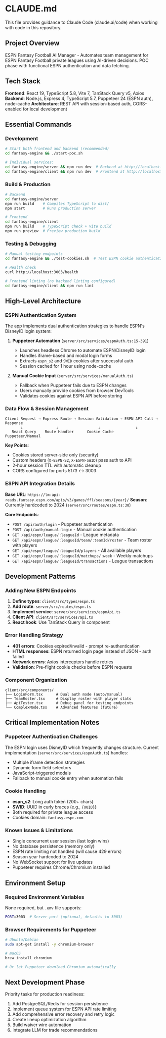 # CLAUDE.md

This file provides guidance to Claude Code (claude.ai/code) when working with code in this repository.

## Project Overview

ESPN Fantasy Football AI Manager - Automates team management for ESPN Fantasy Football private leagues using AI-driven decisions. POC phase with functional ESPN authentication and data fetching.

## Tech Stack

**Frontend**: React 19, TypeScript 5.8, Vite 7, TanStack Query v5, Axios
**Backend**: Node.js, Express 4, TypeScript 5.7, Puppeteer 24 (ESPN auth), node-cache
**Architecture**: REST API with session-based auth, CORS-enabled for local development

## Essential Commands

### Development
```bash
# Start both frontend and backend (recommended)
cd fantasy-engine && ./start-poc.sh

# Individual services:
cd fantasy-engine/server && npm run dev  # Backend at http://localhost:3003
cd fantasy-engine/client && npm run dev  # Frontend at http://localhost:5173
```

### Build & Production
```bash
# Backend
cd fantasy-engine/server
npm run build    # Compiles TypeScript to dist/
npm start        # Runs production server

# Frontend  
cd fantasy-engine/client
npm run build    # TypeScript check + Vite build
npm run preview  # Preview production build
```

### Testing & Debugging
```bash
# Manual testing endpoints
cd fantasy-engine && ./test-cookies.sh  # Test ESPN cookie authentication

# Health check
curl http://localhost:3003/health

# Frontend linting (no backend linting configured)
cd fantasy-engine/client && npm run lint
```

## High-Level Architecture

### ESPN Authentication System
The app implements dual authentication strategies to handle ESPN's DisneyID login system:

1. **Puppeteer Automation** (`server/src/services/espnAuth.ts:15-391`)
   - Launches headless Chrome to automate ESPN/DisneyID login
   - Handles iframe-based and modal login forms
   - Extracts `espn_s2` and `SWID` cookies after successful auth
   - Session cached for 1 hour using node-cache

2. **Manual Cookie Input** (`server/src/services/manualAuth.ts`)
   - Fallback when Puppeteer fails due to ESPN changes
   - Users manually provide cookies from browser DevTools
   - Validates cookies against ESPN API before storing

### Data Flow & Session Management
```
Client Request → Express Route → Session Validation → ESPN API Call → Response
       ↓               ↓                  ↓                ↓
   React Query    Route Handler      Cookie Cache      Puppeteer/Manual
```

**Key Points**:
- Cookies stored server-side only (security)
- Custom headers (`X-ESPN-S2`, `X-ESPN-SWID`) pass auth to API
- 2-hour session TTL with automatic cleanup
- CORS configured for ports 5173 ↔ 3003

### ESPN API Integration Details
**Base URL**: `https://lm-api-reads.fantasy.espn.com/apis/v3/games/ffl/seasons/{year}/`
**Season**: Currently hardcoded to 2024 (`server/src/routes/espn.ts:30`)

**Core Endpoints**:
- `POST /api/auth/login` - Puppeteer authentication
- `POST /api/auth/manual-login` - Manual cookie authentication
- `GET /api/espn/league/:leagueId` - League metadata
- `GET /api/espn/league/:leagueId/team/:teamId/roster` - Team roster with players
- `GET /api/espn/league/:leagueId/players` - All available players
- `GET /api/espn/league/:leagueId/matchups/:week` - Weekly matchups
- `GET /api/espn/league/:leagueId/transactions` - League transactions

## Development Patterns

### Adding New ESPN Endpoints
1. **Define types**: `client/src/types/espn.ts`
2. **Add route**: `server/src/routes/espn.ts` 
3. **Implement service**: `server/src/services/espnApi.ts`
4. **Client API**: `client/src/services/api.ts`
5. **React hook**: Use TanStack Query in component

### Error Handling Strategy
- **401 errors**: Cookies expired/invalid - prompt re-authentication
- **HTML responses**: ESPN returned login page instead of JSON - auth failed
- **Network errors**: Axios interceptors handle retries
- **Validation**: Pre-flight cookie checks before ESPN requests

### Component Organization
```
client/src/components/
├── LoginForm.tsx      # Dual auth mode (auto/manual)
├── TeamRoster.tsx     # Display roster with player stats
├── ApiTester.tsx      # Debug panel for testing endpoints
└── ComplexMode.tsx    # Advanced features (future)
```

## Critical Implementation Notes

### Puppeteer Authentication Challenges
The ESPN login uses DisneyID which frequently changes structure. Current implementation (`server/src/services/espnAuth.ts`) handles:
- Multiple iframe detection strategies
- Dynamic form field selectors
- JavaScript-triggered modals
- Fallback to manual cookie entry when automation fails

### Cookie Handling
- **espn_s2**: Long auth token (200+ chars)
- **SWID**: UUID in curly braces (e.g., `{UUID}`)
- Both required for private league access
- Cookies domain: `fantasy.espn.com`

### Known Issues & Limitations
- Single concurrent user session (last login wins)
- No database persistence (memory only)
- ESPN rate limiting not handled (will cause 429 errors)
- Season year hardcoded to 2024
- No WebSocket support for live updates
- Puppeteer requires Chrome/Chromium installed

## Environment Setup

### Required Environment Variables
None required, but `.env` file supports:
```bash
PORT=3003  # Server port (optional, defaults to 3003)
```

### Browser Requirements for Puppeteer
```bash
# Ubuntu/Debian
sudo apt-get install -y chromium-browser

# macOS
brew install chromium

# Or let Puppeteer download Chromium automatically
```

## Next Development Phase

Priority tasks for production readiness:
1. Add PostgreSQL/Redis for session persistence
2. Implement queue system for ESPN API rate limiting
3. Add comprehensive error recovery and retry logic
4. Create lineup optimization algorithm
5. Build waiver wire automation
6. Integrate LLM for trade recommendations